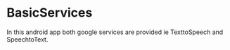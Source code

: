 # BasicServices
In this android app both google services are provided ie TexttoSpeech and SpeechtoText.
